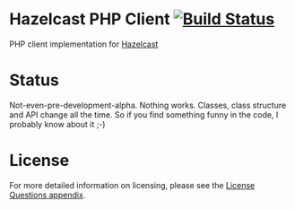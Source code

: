 # Hazelcast PHP Client [![Build Status](https://travis-ci.org/Lunatic666/hazelcast-php-client.svg?branch=master)](https://travis-ci.org/Lunatic666/hazelcast-php-client)

PHP client implementation for [Hazelcast](http://www.hazelcast.org)

# Status

Not-even-pre-development-alpha. Nothing works. Classes, class structure and API change all the time.
So if you find something funny in the code, I probably know about it ;-)

# License

For more detailed information on licensing, please see the [License Questions appendix](http://docs.hazelcast.org/docs/latest/manual/html-single/index.html#license-questions).
